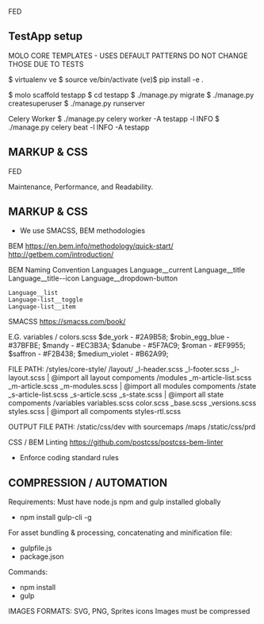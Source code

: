 FED

TestApp setup
----------------
MOLO CORE TEMPLATES - USES DEFAULT PATTERNS
  DO NOT CHANGE THOSE DUE TO TESTS

$ virtualenv ve
$ source ve/bin/activate
(ve)$ pip install -e .

$ molo scaffold testapp
$ cd testapp
$ ./manage.py migrate
$ ./manage.py createsuperuser
$ ./manage.py runserver

Celery Worker
$ ./manage.py celery worker -A testapp -l INFO
$ ./manage.py celery beat -l INFO -A testapp


MARKUP & CSS
---------------
FED

  Maintenance, Performance, and Readability.

  MARKUP & CSS
  ---------------
  -  We use SMACSS, BEM methodologies

  BEM
  https://en.bem.info/methodology/quick-start/
  http://getbem.com/introduction/

  BEM Naming Convention
    Languages
    Language__current
    Language__title
    Language__title--icon
    Language__dropdown-button

    Language__list
    Language-list__toggle
    Language-list__item

  SMACSS
  https://smacss.com/book/

  E.G. variables / colors.scss
    $de_york - #2A9B58;
    $robin_egg_blue - #37BFBE;
    $mandy - #EC3B3A;
    $danube - #5F7AC9;
    $roman - #EF9955;
    $saffron - #F2B438;
    $medium_violet - #B62A99;

  FILE PATH: /styles/core-style/
    /layout/
      _l-header.scss
      _l-footer.scss
      _l-layout.scss | @import all layout compoments
    /modules
      _m-article-list.scss
      _m-article.scss
      _m-modules.scss | @import all modules compoments
    /state
      _s-article-list.scss
      _s-article.scss
      _s-state.scss | @import all state compoments
    /variables
      variables.scss
      color.scss
    _base.scss
    _versions.scss
    styles.scss | @import all compoments
    styles-rtl.scss

  OUTPUT FILE PATH: /static/css/dev with sourcemaps /maps
                    /static/css/prd


  CSS / BEM Linting
  https://github.com/postcss/postcss-bem-linter
  - Enforce coding standard rules


  COMPRESSION / AUTOMATION
  -------------------------
  Requirements:
  Must have node.js npm and gulp installed globally

  - npm install gulp-cli -g

  For asset bundling & processing, concatenating and minification file:
  - gulpfile.js
  - package.json

  Commands:
  - npm install
  - gulp

  IMAGES FORMATS:
    SVG, PNG, Sprites icons
    Images must be compressed
